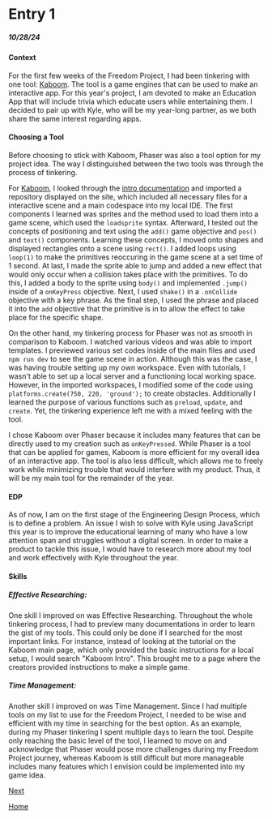 # Entry 1
##### 10/28/24
#### Context
For the first few weeks of the Freedom Project, I had been tinkering with one tool: [Kaboom](https://kaboomjs.com/). The tool is a game engines that can be used to make an interactive app. For this year's project, I am devoted to make an Education App that will include trivia which educate users while entertaining them. I decided to pair up with Kyle, who will be my year-long partner, as we both share the same interest regarding apps.

#### Choosing a Tool
Before choosing to stick with Kaboom, Phaser was also a tool option for my project idea. The way I distinguished between the two tools was through the process of tinkering.

For [Kaboom](https://kaboomjs.com/), I looked through the [intro documentation](https://kaboomjs.com/doc/intro) and imported a repository displayed on the site, which included all necessary files for a interactive scene and a main codespace into my local IDE. The first components I learned was sprites and the method used to load them into a game scene, which used the `loadsprite` syntax. Afterward, I tested out the concepts of positioning and text using the `add()` game objective and `pos()` and `text()` components. Learning these concepts, I moved onto shapes and displayed rectangles onto a scene using `rect()`. I added loops using `loop(1)` to make the primitives reoccuring in the game scene at a set time of 1 second. At last, I made the sprite able to jump and added a new effect that would only occur when a collision takes place with the primitives. To do this, I added a body to the sprite using `body()` and implemented `.jump()` inside of a `onKeyPress` objective. Next, I used `shake()` in a `.onCollide` objective with a key phrase. As the final step, I used the phrase and placed it into the `add` objective that the primitive is in to allow the effect to take place for the specific shape.

On the other hand, my tinkering process for Phaser was not as smooth in comparison to Kaboom. I watched various videos and was able to import templates. I previewed various set codes inside of the main files and used `npm run dev` to see the game scene in action. Although this was the case, I was having trouble setting up my own workspace. Even with tutorials, I wasn't able to set up a local server and a functioning local working space. However, in the imported workspaces, I modified some of the code using `platforms.create(750, 220, 'ground');` to create obstacles. Additionally I learned the purpose of various functions such as `preload`, `update`, and `create`. Yet, the tinkering experience left me with a mixed feeling with the tool.

I chose Kaboom over Phaser because it includes many features that can be directly used to my creation such as `onKeyPressed`. While Phaser is a tool that can be applied for games, Kaboom is more efficient for my overall idea of an interactive app. The tool is also less difficult, which allows me to freely work while minimizing trouble that would interfere with my product. Thus, it will be my main tool for the remainder of the year.

#### EDP
As of now, I am on the first stage of the Engineering Design Process, which is to define a problem. An issue I wish to solve with Kyle using JavaScript this year is to improve the educational learning of many who have a low attention span and struggles without a digital screen. In order to make a product to tackle this issue, I would have to research more about my tool and work effectively with Kyle throughout the year.

#### Skills
##### Effective Researching:
One skill I improved on was Effective Researching. Throughout the whole tinkering process, I had to preview many documentations in order to learn the gist of my tools. This could only be done if I searched for the most important links. For instance, instead of looking at the tutorial on the Kaboom main page, which only provided the basic instructions for a local setup, I would search "Kaboom Intro". This brought me to a page where the creators provided instructions to make a simple game.

##### Time Management:
Another skill I improved on was Time Management. Since I had multiple tools on my list to use for the Freedom Project, I needed to be wise and efficient with my time in searching for the best option. As an example, during my Phaser tinkering I spent multiple days to learn the tool. Despite only reaching the basic level of the tool, I learned to move on and acknowledge that Phaser would pose more challenges during my Freedom Project journey, whereas Kaboom is still difficult but more manageable includes many features which I envision could be implemented into my game idea.



[Next](entry02.md)

[Home](../README.md)
